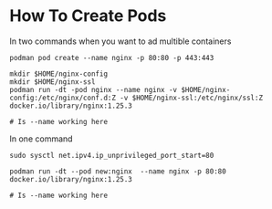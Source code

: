 # How To Create Pods


In two commands when you want to ad multible containers
```
podman pod create --name nginx -p 80:80 -p 443:443

mkdir $HOME/nginx-config
mkdir $HOME/nginx-ssl
podman run -dt -pod nginx --name nginx -v $HOME/nginx-config:/etc/nginx/conf.d:Z -v $HOME/nginx-ssl:/etc/nginx/ssl:Z docker.io/library/nginx:1.25.3

# Is --name working here
```

In one command
```
sudo sysctl net.ipv4.ip_unprivileged_port_start=80

podman run -dt --pod new:nginx  --name nginx -p 80:80 docker.io/library/nginx:1.25.3

# Is --name working here
```

